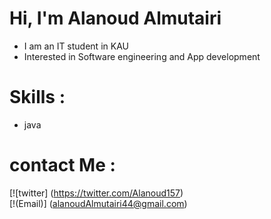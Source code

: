 # Hi, I'm Alanoud Almutairi 
- I am an IT student in KAU
- Interested in Software engineering and App development 
# Skills : 
- java 
  <br/>
# contact Me : 
  [![twitter] (https://twitter.com/Alanoud157)
  <br/>
  [!(Email)] (alanoudAlmutairi44@gmail.com)
  
